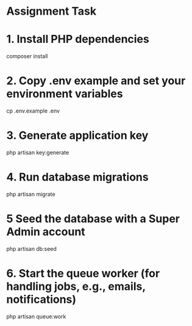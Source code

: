 # Assignment Task


# 1. Install PHP dependencies
composer install

# 2. Copy .env example and set your environment variables
cp .env.example .env

# 3. Generate application key
php artisan key:generate

# 4. Run database migrations
php artisan migrate

# 5 Seed the database with a Super Admin account
php artisan db:seed

# 6. Start the queue worker (for handling jobs, e.g., emails, notifications)
php artisan queue:work

